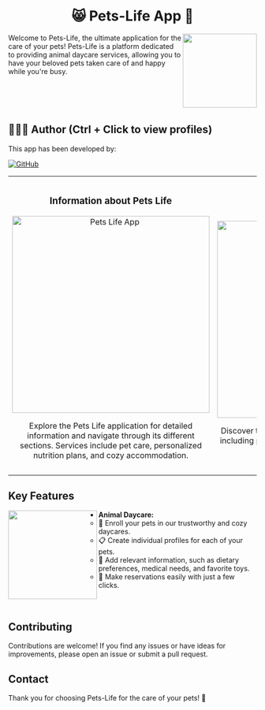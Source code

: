 <h1 align="center">😸 Pets-Life App 🐶</h1>
<img align="right" width="150" height="150" src="https://github.com/AlejandroDavidArzolaSaavedra/Pets-Life-App/assets/90756437/e99a04ea-6230-4b95-b405-8cd80c7c8d5f">
Welcome to Pets-Life, the ultimate application for the care of your pets! Pets-Life is a platform dedicated to providing animal daycare services, allowing you to have your beloved pets taken care of and happy while you're busy.<br><br><br><br><br>

## 🙆👨‍💻 Author (Ctrl + Click to view profiles)
This app has been developed by:

[![GitHub](https://img.shields.io/badge/GitHub-Alejandro%20David%20Arzola%20Saavedra-red?style=flat-square&logo=github)](https://github.com/AlejandroDavidArzolaSaavedra)

<table>
  <tr>
    <td width="50%">
      <h3 align="center">Information about Pets Life</h3>
      <div align="center">
        <img src="https://github.com/AlejandroDavidArzolaSaavedra/Pets-Life-App/assets/90756437/3dc8b94b-7ed1-4ed4-8c08-c31ce495cef9" width="400" alt="Pets Life App">
        <p>Explore the Pets Life application for detailed information and navigate through its different sections. Services include pet care, personalized nutrition plans, and cozy accommodation.</p>
      </div>
    </td>
    <td width="50%">
      <br>
      <h3 align="center">Pets Life Services</h3>
      <div align="center">
        <img src="https://github.com/AlejandroDavidArzolaSaavedra/Pets-Life-App/assets/90756437/e7f56bee-2d40-49bc-b74e-c2245db0addf" width="400" alt="Pets Life App">
        <br>
        <p>Discover the range of services offered by Pets Life, including pet care, personalized nutrition plans, and comfortable accommodation.</p>
        <p>   </p>
        <br>
      </div>
    </td>
  </tr>
</table>

## Key Features
<img align="left" width="180" height="180" src="https://github.com/AlejandroDavidArzolaSaavedra/Pets-Life-App/assets/90756437/5399660f-d522-4a69-a180-6fd16d46d75f"/>

- **Animal Daycare:**
  - 🏡 Enroll your pets in our trustworthy and cozy daycares.
  - 📋 Create individual profiles for each of your pets.
  - 🍖 Add relevant information, such as dietary preferences, medical needs, and favorite toys.
  - 📅 Make reservations easily with just a few clicks.
<br><br><br>
## Contributing

Contributions are welcome! If you find any issues or have ideas for improvements, please open an issue or submit a pull request.

## Contact

Thank you for choosing Pets-Life for the care of your pets! 🐾

